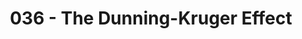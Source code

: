 ---
categories: [podcasts]
provider_display: "youarenotsosmart"
provider_url: http://www.youarenotsosmart.com
provider_name: "youarenotsosmart"
published: 2014-11-10T00:00:00
source: http://pca.st/9FKB
title: "036 - The Dunning-Kruger Effect"
raw_source: http://feeds.soundcloud.com/stream/176191346-youarenotsosmart-036-the-dunning-kruger-effect.mp3
thumbnail: http://i1.sndcdn.com/avatars-000015077247-byvz4l-original.jpg
---